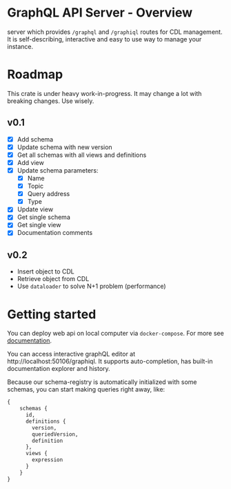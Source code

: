 # GraphQL API Server - Overview

server which provides `/graphql` and `/graphiql` routes for CDL management.
It is self-describing, interactive and easy to use way to manage your instance.

# Roadmap

This crate is under heavy work-in-progress. It may change a lot with breaking changes. Use wisely.

## v0.1

* [x] Add schema
* [x] Update schema with new version
* [x] Get all schemas with all views and definitions
* [x] Add view
* [x] Update schema parameters:
  * [x] Name
  * [x] Topic
  * [x] Query address
  * [x] Type
* [x] Update view
* [x] Get single schema
* [x] Get single view
* [x] Documentation comments

## v0.2
* Insert object to CDL
* Retrieve object from CDL
* Use `dataloader` to solve N+1 problem (performance)

# Getting started

You can deploy web api on local computer via `docker-compose`.
For more see [documentation](../deployment/compose/README.md).

You can access interactive graphQL editor at http://localhost:50106/graphiql. It supports auto-completion, has built-in documentation explorer and history. 

Because our schema-registry is automatically initialized with some schemas, you can start making queries right away, like:

``` graphql
{
    schemas {
      id,
      definitions {
        version,
        queriedVersion,
        definition
      },
      views {
        expression
      }
    }
}
```

